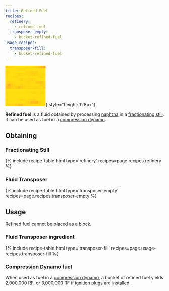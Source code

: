 ```yaml
---
title: Refined Fuel
recipes:
  refinery:
    - refined-fuel
  transposer-empty:
    - bucket-refined-fuel
usage-recipes:
  transposer-fill:
    - bucket-refined-fuel
---
```


![Refined fuel](/assets/images/thermal-foundation/refined-fuel.gif){:style="height: 128px"}


**Refined fuel** is a fluid obtained by processing
[naphtha](/docs/thermal-foundation/fluids/fuel/naphtha/) in a [fractionating
still](/docs/thermal-expansion/machines/fractionating-still/). It can be used as
fuel in a [compression
dynamo](/docs/thermal-expansion/dynamos/compression-dynamo/).


Obtaining
---------

### Fractionating Still
{% include recipe-table.html type='refinery' recipes=page.recipes.refinery %}

### Fluid Transposer
{% include recipe-table.html type='transposer-empty' recipes=page.recipes.transposer-empty %}


Usage
-----

Refined fuel cannot be placed as a block.

### Fluid Transposer ingredient
{% include recipe-table.html type='transposer-fill' recipes=page.usage-recipes.transposer-fill %}

### Compression Dynamo fuel
When used as fuel in a [compression
dynamo](/docs/thermal-expansion/dynamos/compression-dynamo/), a bucket of
refined fuel yields 2,000,000 RF, or 3,000,000 RF if [ignition
plugs](/docs/thermal-expansion/augments/dynamo/compression/ignition-plugs/) are
installed.
